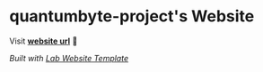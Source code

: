 
# quantumbyte-project's Website

Visit **[website url](#)** 🚀

_Built with [Lab Website Template](https://greene-lab.gitbook.io/lab-website-template-docs)_

